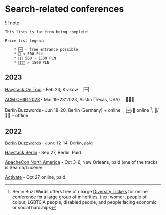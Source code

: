 # Search-related conferences

!!! note

    This lists is far from being complete!

    Price list legend:

        * 🆓 - free entrance possible
        * 💸 < 500 PLN
        * 💸💸 500 - 1500 PLN
        * 💸💸💸 > 1500 PLN


## 2023

[Haystack On Tour](https://haystackconf.com/) - Feb 23, Kraków &nbsp;&nbsp;&nbsp; 🆓

[ACM CHIIR 2023](https://sigir.org/chiir2023/) - Mar 19-23'2023, Austin (Texas, USA) &nbsp;&nbsp;&nbsp; 💸💸💸

[Berlin Buzzwords](https://2023.berlinbuzzwords.de/) - Jun 18-20, Berlin (Germany) + online &nbsp;&nbsp;&nbsp; 🆓/💸 online [^1], 💸/💸💸 - offline

[^1]:
    Berlin BuzzWords offers free of charge [Diversity Tickets](https://2023.berlinbuzzwords.de/diversity-inclusivity/) for online
    conference for a large group of minorities, f.ex: women, people of colour, LGBTQIA people, disabled people, and people facing economic or social hardships


## 2022

[Berlin Buzzwords](https://2022.berlinbuzzwords.de/) - June 12-14, Berlin, paid

[Haystack Berlin](https://haystackconf.com/) - Sep 27, Berlin. Paid

[ApacheCon North America](https://www.apachecon.com/acna2022/index.html) - Oct 3-6, New Orleans, paid (one of the tracks is Search/Lucene)

[Activate](https://www.activate-conf.com/) - Oct 27, online, paid
